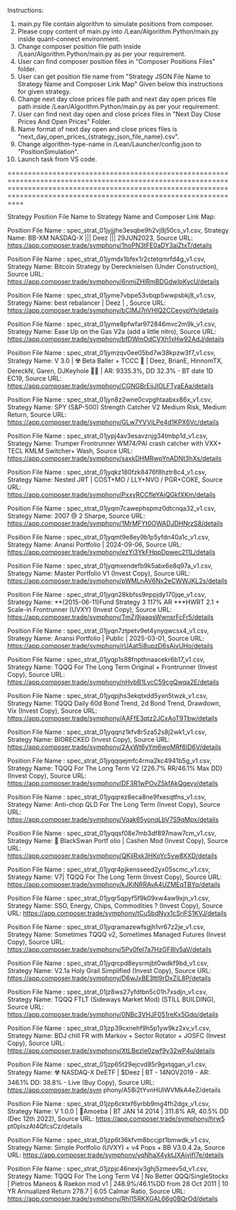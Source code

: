 Instructions:

1. main.py file contain algorithm to simulate positions from composer.
2. Please copy content of main.py into /Lean/Algorithm.Python/main.py inside quant-connect environment.
3. Change composer position file path inside /Lean/Algorithm.Python/main.py as per your requirement.
4. User can find composer position files in "Composer Positions Files" folder.
5. User can get position file name from "Strategy JSON File Name to Strategy Name and Composer Link Map" Given below this instructions for given strategy.
6. Change next day close prices file path and next day open prices file path inside /Lean/Algorithm.Python/main.py as per your requirement.
7. User can find next day open and close prices files in "Next Day Close Prices And Open Prices" Folder.
8. Name format of next day open and close prices files is "next_day_open_prices_{strategy_json_file_name}.csv".
9. Change algorithm-type-name in /Lean/Launcher/config.json to "PositionSimulation".
10. Launch task from VS code.

============================================================================================================================================================================================================================

Strategy Position File Name to Strategy Name and Composer Link Map:

Position File Name : spec_strat_01jyjjjhe3esqbe9h2vj9j50cs_v1.csv, Strategy Name: BB-XM NASDAQ-X ||| Deez ||| 29JUN2023, Source URL: https://app.composer.trade/symphony/1hoPN3tFE0aDY3aiZtxT/details 

Position File Name : spec_strat_01jymdx1bfex1r2ctetqmrfd4g_v1.csv, Strategy Name: Bitcoin Strategy by Derecknielsen (Under Construction), Source URL: https://app.composer.trade/symphony/6nmjZHlRmBDGdwIpKycU/details

Position File Name : spec_strat_01jyme7vbpe53vbqp5wwpsbkj8_v1.csv, Strategy Name: best rebalancer | Deez | , Source URL: https://app.composer.trade/symphony/bCIMJ7nVHIQ2CCeoypYh/details

Position File Name : spec_strat_01jyme8pfwfar972846mvc2m9k_v1.csv, Strategy Name: Ease Up on the Gas V2a (add a little nitro), Source URL: https://app.composer.trade/symphony/bfDWmOdCVXh1xHw92AdJ/details      

Position File Name : spec_strat_01jymzqv0ee05bd7w38kpzw3f7_v1.csv, Strategy Name: V 3.0 | ☢️ Beta Baller + TCCC 💊 | Deez, BrianE, HinnomTX, DereckN, Garen, DJKeyhole 🧙‍♂️ | AR: 9335.3%, DD 32.3% - BT date 1D
EC19, Source URL: https://app.composer.trade/symphony/CGNGBrEjjJlOLFTyaEAa/details

Position File Name : spec_strat_01jyn8z2wne0cvpghtaabxx86x_v1.csv, Strategy Name: SPY (S&P-500) Strength Catcher  V2 Medium Risk, Medium Return, Source URL: https://app.composer.trade/symphony/GLw7YVVjLPe4d1KPX6Vc/details

Position File Name : spec_strat_01jypj4av3esavznjg34tmbp1d_v1.csv, Strategy Name: Trumper Frontrunner WM74/PAl crash catcher with VXX+ TECL KMLM Switcher+ Wash, Source URL: https://app.composer.trade/symphony/saxkDHMRwpYnADNt3hXs/details

Position File Name : spec_strat_01jyqkz180fzk8476f8hztr8c4_v1.csv, Strategy Name: Nested JRT | COST+MO / LLY+NVO / PGR+COKE, Source URL: https://app.composer.trade/symphony/PxxyRCCfleYAiQGkfXKm/details        

Position File Name : spec_strat_01jyqm7cawephspmz0dtcnqa32_v1.csv, Strategy Name: 2007 @ 2 Sharpe, Source URL: https://app.composer.trade/symphony/1MrMFYt0OWADJDHNrzS8/details

Position File Name : spec_strat_01jyqmt9e8ey9b1p5yfdn40a1c_v1.csv, Strategy Name: Anansi Portfolio | 2024-09-06, Source URL: https://app.composer.trade/symphony/ezYi3YkFHppDpwec211L/details 

Position File Name : spec_strat_01jyqmxendefb9k5abx6e8q97a_v1.csv, Strategy Name: Master Portfolio V1 (Invest Copy), Source URL: https://app.composer.trade/symphony/pWMLnAV6Nx2eCWWJKL2s/details

Position File Name : spec_strat_01jyqn28kbfss9nppjdy170jqe_v1.csv, Strategy Name: **(2015-06-11)Fund Strategy 3 117% AR ***HWRT 2.1 + Scale-in Frontrunner (UVXY)  (Invest Copy), Source URL: https://app.composer.trade/symphony/TmZj9jaaqsWwnsrFcFr5/details

Position File Name : spec_strat_01jyqn7ztpetv9et4ynyqwcsx4_v1.csv, Strategy Name: Anansi Portfolio | Public | 2025-03-01, Source URL: https://app.composer.trade/symphony/rUAat5i8upzD6sAjvUHo/details 

Position File Name : spec_strat_01jyqp1s88fnpthnaacekr6b17_v1.csv, Strategy Name: TQQQ For The Long Term Original + Frontrunner (Invest Copy), Source URL: https://app.composer.trade/symphony/nHvbB1LycC59cgQwqa2E/details

Position File Name : spec_strat_01jyqpjhs3ekqtxdd5yxn5twzk_v1.csv, Strategy Name: TQQQ Daily 60d Bond Trend, 2d Bond Trend, Drawdown, Vix (Invest Copy), Source URL: https://app.composer.trade/symphony/AAFfE3qtz2JCxAoT9Tbw/details

Position File Name : spec_strat_01jyqqnz1kfv8r5za52s8j2wk1_v1.csv, Strategy Name: BIORECKED (Invest Copy), Source URL: https://app.composer.trade/symphony/2AxWt6yYm6woMRf6ID6V/details

Position File Name : spec_strat_01jyqqqejmfc4rma2kc4941b5g_v1.csv, Strategy Name: TQQQ For The Long Term V2 (226.7% RR/46.1% Max DD) (Invest Copy), Source URL: https://app.composer.trade/symphony/DF3R1wPOvZ5kfAkQgevy/details

Position File Name : spec_strat_01jyqqrez8eca8ne9fxesqtfns_v1.csv, Strategy Name: Anti-chop QLD For The Long Term (Invest Copy), Source URL: https://app.composer.trade/symphony/Vqak65yonqLbV7S9qMpx/details    

Position File Name : spec_strat_01jyqqsf08e7mb3df897maw7cm_v1.csv, Strategy Name: 🧪 BlackSwan Portf olio | Cashen Mod (Invest Copy), Source URL: https://app.composer.trade/symphony/QKjIRxk3HKoYc5yw8XXD/details


Position File Name : spec_strat_01jyqr4pjkensseed2yx05scmc_v1.csv, Strategy Name: V7| TQQQ For The Long Term (Invest Copy), Source URL: https://app.composer.trade/symphony/kJKiNRRAvA4UZMEqTBYq/details

Position File Name : spec_strat_01jyqr5qpyf5f9k09xw4aw9xjn_v1.csv, Strategy Name: SSO, Energy, Chips, Commodities ? (Invest Copy), Source URL: https://app.composer.trade/symphony/tCu5bdNyx1cSriFS1KVJ/details  

Position File Name : spec_strat_01jyqramazewfsgjh1vr67z2je_v1.csv, Strategy Name: Sometimes TQQQ v2, Sometimes Managed Futures (Invest Copy), Source URL: https://app.composer.trade/symphony/5Py0feI7a7HzGF8lv5aV/details

Position File Name : spec_strat_01jyqrcpd8eysrmjbt0wdkf9bd_v1.csv, Strategy Name: V2.1a Holy Grail Simplified (Invest Copy), Source URL: https://app.composer.trade/symphony/D6wJxBE3ttl9rDxZiL8P/details        

Position File Name : spec_strat_01jz8ws27yfdtbn5c01h7xsdjn_v1.csv, Strategy Name: TQQQ FTLT (Sideways Market Mod) (STILL BUILDING), Source URL: https://app.composer.trade/symphony/0NBc3VHJF051reKx5Gdq/details 

Position File Name : spec_strat_01jzp39cxnehf9h5p1yw9kz2xv_v1.csv, Strategy Name: BDJ chill FR with Markov + Sector Rotator + JOSFC (Invest Copy), Source URL: https://app.composer.trade/symphony/XtLBezle0zwf9y32wP4u/details

Position File Name : spec_strat_01jzp65t29ejcvd85r9gxtqgan_v1.csv, Strategy Name: ☢️ NASDAQ-X DeETF | $Deez | BT - 14NOV2019 - AR: 346.1% DD: 38.8% - Live (Buy Copy), Source URL: https://app.composer.trade/sym
phony/A58i2tYvnHUlWVMkA4eZ/details

Position File Name : spec_strat_01jzp6cktxf6yrbb9mg4fh2dgx_v1.csv, Strategy Name: V 1.0.0 | 🦠Amoeba  | BT JAN 14 2014 | 311.8% AR, 40.5% DD (Dec 12th 2022), Source URL: https://app.composer.trade/symphony/hrw5
pt0pIszAt4QfcsCz/details

Position File Name : spec_strat_01jzp6t36kfvm8bccjpt1bmwdk_v1.csv, Strategy Name: Simple Portfolio (UVXY) + v4 Pops + BB V3.0.4.2a, Source URL: https://app.composer.trade/symphony/yqNhaX4yktJXAivjfI7e/details 

Position File Name : spec_strat_01jzpjc46nexjv3ghj5zmeev5d_v1.csv, Strategy Name: TQQQ For The Long Term V4 | No Better QQQ/SingleStocks | Pietros Maneos & Raekon mod v1 | 248.9%/46.1%DD from 28 Oct 2011 | 10 
YR Annualized Return 278.7 | 6.05 Calmar Ratio, Source URL: https://app.composer.trade/symphony/RhI15RKXGAL66g0BQrOd/details
